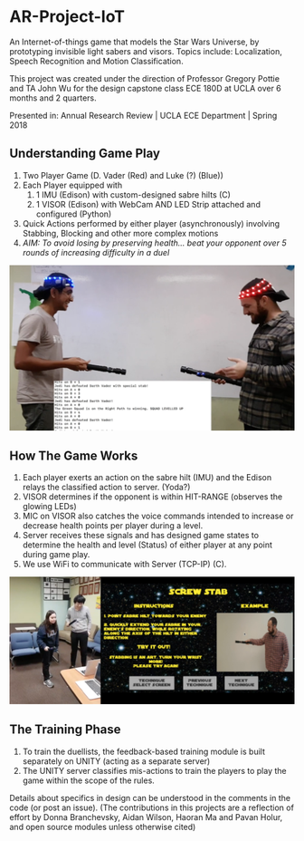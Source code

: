# AR-Project-IoT
An Internet-of-things game that models the Star Wars Universe, by prototyping invisible light sabers and visors. Topics include: Localization, Speech Recognition and Motion Classification.

This project was created under the direction of Professor Gregory Pottie and TA John Wu for the design capstone class ECE 180D at UCLA over 6 months and 2 quarters.

Presented in: Annual Research Review | UCLA ECE Department | Spring 2018

## Understanding Game Play
1. Two Player Game (D. Vader (Red) and Luke (?) (Blue))
2. Each Player equipped with 
    1. 1 IMU (Edison) with custom-designed sabre hilts (C)
    2. 1 VISOR (Edison) with WebCam AND LED Strip attached and configured (Python)
3. Quick Actions performed by either player (asynchronously) involving Stabbing, Blocking and other more complex motions
4. *AIM: To avoid losing by preserving health... beat your opponent over 5 rounds of increasing difficulty in a duel*

![](https://github.com/pholur/AR-Project-IoT/blob/master/Images/GamePlayScreenShot.png)

## How The Game Works
1. Each player exerts an action on the sabre hilt (IMU) and the Edison relays the classified action to server. (Yoda?)
2. VISOR determines if the opponent is within HIT-RANGE (observes the glowing LEDs)
3. MIC on VISOR also catches the voice commands intended to increase or decrease health points per player during a level.
4. Server receives these signals and has designed game states to determine the health and level (Status) of either player at any point during game play.
5. We use WiFi to communicate with Server (TCP-IP) (C).

![](https://github.com/pholur/AR-Project-IoT/blob/master/Images/TrainingScreenShot.png)

## The Training Phase
1. To train the duellists, the feedback-based training module is built separately on UNITY (acting as a separate server)
2. The UNITY server classifies mis-actions to train the players to play the game within the scope of the rules.

Details about specifics in design can be understood in the comments in the code (or post an issue).
(The contributions in this projects are a reflection of effort by Donna Branchevsky, Aidan Wilson, Haoran Ma and Pavan Holur, and open source modules unless otherwise cited)
